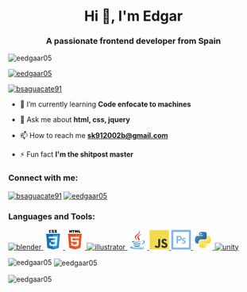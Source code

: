 <h1 align="center">Hi 👋, I'm Edgar</h1>
<h3 align="center">A passionate frontend developer from Spain</h3>

<p align="left"> <img src="https://komarev.com/ghpvc/?username=eedgaar05&label=Profile%20views&color=0e75b6&style=flat" alt="eedgaar05" /> </p>

<p align="left"> <a href="https://github.com/ryo-ma/github-profile-trophy"><img src="https://github-profile-trophy.vercel.app/?username=eedgaar05" alt="eedgaar05" /></a> </p>

<p align="left"> <a href="https://twitter.com/bsaguacate91" target="blank"><img src="https://img.shields.io/twitter/follow/bsaguacate91?logo=twitter&style=for-the-badge" alt="bsaguacate91" /></a> </p>

- 🌱 I’m currently learning **Code enfocate to machines**

- 💬 Ask me about **html, css, jquery**

- 📫 How to reach me **sk912002b@gmail.com**

- ⚡ Fun fact **I'm the shitpost master**

<h3 align="left">Connect with me:</h3>
<p align="left">
<a href="https://twitter.com/bsaguacate91" target="blank"><img align="center" src="https://raw.githubusercontent.com/rahuldkjain/github-profile-readme-generator/master/src/images/icons/Social/twitter.svg" alt="bsaguacate91" height="30" width="40" /></a>
<a href="https://instagram.com/eedgaar05" target="blank"><img align="center" src="https://raw.githubusercontent.com/rahuldkjain/github-profile-readme-generator/master/src/images/icons/Social/instagram.svg" alt="eedgaar05" height="30" width="40" /></a>
</p>

<h3 align="left">Languages and Tools:</h3>
<p align="left"> <a href="https://www.blender.org/" target="_blank"> <img src="https://download.blender.org/branding/community/blender_community_badge_white.svg" alt="blender" width="40" height="40"/> </a> <a href="https://www.w3schools.com/css/" target="_blank"> <img src="https://raw.githubusercontent.com/devicons/devicon/master/icons/css3/css3-original-wordmark.svg" alt="css3" width="40" height="40"/> </a> <a href="https://www.w3.org/html/" target="_blank"> <img src="https://raw.githubusercontent.com/devicons/devicon/master/icons/html5/html5-original-wordmark.svg" alt="html5" width="40" height="40"/> </a> <a href="https://www.adobe.com/in/products/illustrator.html" target="_blank"> <img src="https://www.vectorlogo.zone/logos/adobe_illustrator/adobe_illustrator-icon.svg" alt="illustrator" width="40" height="40"/> </a> <a href="https://www.java.com" target="_blank"> <img src="https://raw.githubusercontent.com/devicons/devicon/master/icons/java/java-original.svg" alt="java" width="40" height="40"/> </a> <a href="https://developer.mozilla.org/en-US/docs/Web/JavaScript" target="_blank"> <img src="https://raw.githubusercontent.com/devicons/devicon/master/icons/javascript/javascript-original.svg" alt="javascript" width="40" height="40"/> </a> <a href="https://www.photoshop.com/en" target="_blank"> <img src="https://raw.githubusercontent.com/devicons/devicon/master/icons/photoshop/photoshop-line.svg" alt="photoshop" width="40" height="40"/> </a> <a href="https://www.python.org" target="_blank"> <img src="https://raw.githubusercontent.com/devicons/devicon/master/icons/python/python-original.svg" alt="python" width="40" height="40"/> </a> <a href="https://unity.com/" target="_blank"> <img src="https://www.vectorlogo.zone/logos/unity3d/unity3d-icon.svg" alt="unity" width="40" height="40"/> </a> </p>

<p><img align="left" src="https://github-readme-stats.vercel.app/api/top-langs?username=eedgaar05&show_icons=true&locale=en&layout=compact" alt="eedgaar05" /></p>

<p>&nbsp;<img align="center" src="https://github-readme-stats.vercel.app/api?username=eedgaar05&show_icons=true&locale=en" alt="eedgaar05" /></p>

<p><img align="center" src="https://github-readme-streak-stats.herokuapp.com/?user=eedgaar05&" alt="eedgaar05" /></p>
